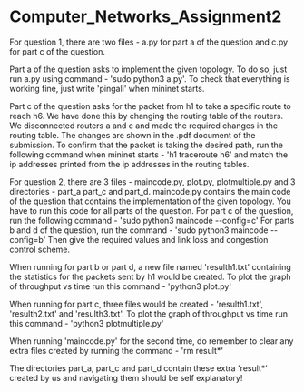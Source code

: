 # Computer_Networks_Assignment2



For question 1, there are two files - a.py for part a of the question and c.py for part c of the question.

Part a of the question asks to implement the given topology. To do so, just run a.py using command - 'sudo python3 a.py'.
To check that everything is working fine, just write 'pingall' when mininet starts.

Part c of the question asks for the packet from h1 to take a specific route to reach h6. We have done this by changing the routing table of the routers.
We disconnected routers a and c and made the required changes in the routing table. The changes are shown in the .pdf document of the submission.
To confirm that the packet is taking the desired path, run the following command when mininet starts - 'h1 traceroute h6' and match the ip addresses printed
from the ip addresses in the routing tables.



For question 2, there are 3 files - maincode.py, plot.py, plotmultiple.py and 3 directories - part_a part_c and part_d.
maincode.py contains the main code of the question that contains the implementation of the given topology. You have to run this code for all parts of the question.
For part c of the question, run the following command - 'sudo python3 maincode --config=c'
For parts b and d of the question, run the command - 'sudo python3 maincode --config=b'
Then give the required values and link loss and congestion control scheme.

When running for part b or part d, a new file named 'resulth1.txt' containing the statistics for the packets sent by h1 would be created. To plot the graph of
throughput vs time run this command - 'python3 plot.py'

When running for part c, three files would be created - 'resulth1.txt', 'resulth2.txt' and 'resulth3.txt'. To plot the graph of throughput vs time run this
command - 'python3 plotmultiple.py'

When running 'maincode.py' for the second time, do remember to clear any extra files created by running the command - 'rm result*'

The directories part_a, part_c and part_d contain these extra 'result*' created by us and navigating them should be self explanatory!
